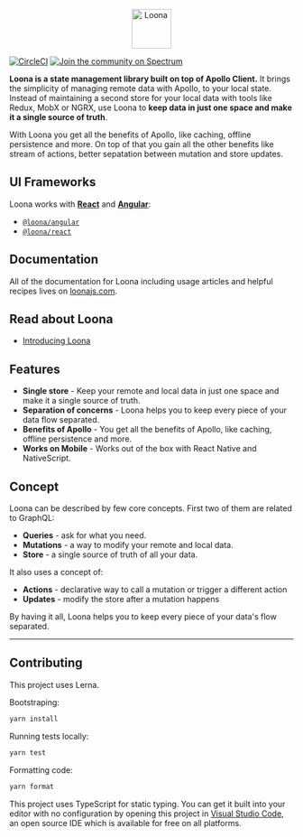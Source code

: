 <p align="center"><a href="https://loonajs.com"><img src="https://loonajs.com/img/logo-big.png" alt="Loona" height="70px"></a></p>

[![CircleCI](https://circleci.com/gh/kamilkisiela/loona.svg?style=shield)](https://circleci.com/gh/kamilkisiela/loona) [![Join the community on Spectrum](https://withspectrum.github.io/badge/badge.svg)](https://spectrum.chat/loona)

**Loona is a state management library built on top of Apollo Client.** It brings the simplicity of managing remote data with Apollo, to your local state. Instead of maintaining a second store for your local data with tools like Redux, MobX or NGRX, use Loona to **keep data in just one space and make it a single source of truth**.

With Loona you get all the benefits of Apollo, like caching, offline persistence and more. On top of that you gain all the other benefits like stream of actions, better sepatation between mutation and store updates.

## UI Frameworks

Loona works with [**React**](./packages/react/README.md) and [**Angular**](./packages/angular/README.md):

- [`@loona/angular`](https://npmjs.org/package/@loona/angular)
- [`@loona/react`](https://npmjs.org/package/@loona/react)

## Documentation

All of the documentation for Loona including usage articles and helpful recipes lives on [loonajs.com](https://loonajs.com).

## Read about Loona

- [Introducing Loona](https://medium.com/the-guild/loona-state-management-graphql-77baf6734f1)

## Features

- **Single store** - Keep your remote and local data in just one space and make it a single source of truth.
- **Separation of concerns** - Loona helps you to keep every piece of your data flow separated.
- **Benefits of Apollo** - You get all the benefits of Apollo, like caching, offline persistence and more.
- **Works on Mobile** - Works out of the box with React Native and NativeScript.

## Concept

Loona can be described by few core concepts. First two of them are related to GraphQL:

- **Queries** - ask for what you need.
- **Mutations** - a way to modify your remote and local data.
- **Store** - a single source of truth of all your data.

It also uses a concept of:

- **Actions** - declarative way to call a mutation or trigger a different action
- **Updates** - modify the store after a mutation happens

By having it all, Loona helps you to keep every piece of your data's flow separated.

---

## Contributing

This project uses Lerna.

Bootstraping:

```bash
yarn install
```

Running tests locally:

```bash
yarn test
```

Formatting code:

```bash
yarn format
```

This project uses TypeScript for static typing. You can get it built into your editor with no configuration by opening this project in [Visual Studio Code](https://code.visualstudio.com/), an open source IDE which is available for free on all platforms.
